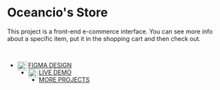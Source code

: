 # Oceancio's Store
This project is a front-end e-commerce interface.
You can see more info about a specific item, put it in the shopping cart and then check out.

<br />

<!-- LIST:START -->
- [<img align="left" alt="N3evin | Porfolio" width="22px"  src="https://simpleicons.org/icons/figma.svg"/>FIGMA DESIGN](https://www.figma.com/file/ufJIICutRWp5lmwaXIJ4ad/E-commerce-Mockup?node-id=2%3A6702)
- [<img align="left" alt="N3evin | Porfolio" width="22px"  src="https://simpleicons.org/icons/netlify.svg"/>LIVE DEMO](https://oceancios-store.netlify.app/)
- [MORE PROJECTS](https://marcioalvior.com/)
<!-- LIST:END -->
